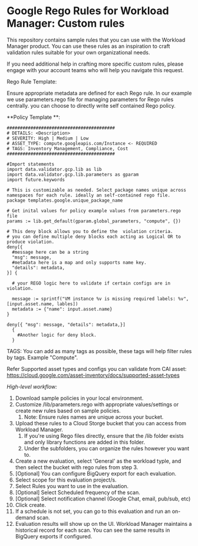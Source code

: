 # Google Rego Rules for Workload Manager: Custom rules

This repository contains sample rules that you can use with the Workload Manager product. You can use these rules as an inspiration to craft validation rules suitable for your own organizational needs.

If you need additional help in crafting more specific custom rules, please engage with your account teams who will help you navigate this request.

Rego Rule Template:

Ensure appropriate metadata are defined for each Rego rule.
In our example we use parameters.rego file for managing parameters for Rego rules centrally. you can choose to directly write self contained Rego policy.

**Policy Template **:
```
#########################################
# DETAILS: <Description>  
# SEVERITY: High | Medium | Low
# ASSET_TYPE: compute.googleapis.com/Instance <- REQUIRED
# TAGS: Inventory Management, Compliance, Cost
#########################################

#Import statements
import data.validator.gcp.lib as lib
import data.validator.gcp.lib.parameters as gparam
import future.keywords

# This is customizable as needed. Select package names unique across namespaces for each rule. ideally an self-contained rego file.
package templates.google.unique_package_name

# Get inital values for policy example values from parameters.rego file
params := lib.get_default(gparam.global_parameters, "compute", {})

# This deny block allows you to define the  violation criteria.
# you can define multiple deny blocks each acting as Logical OR to produce violation.  
deny[{
  #message here can be a string
  "msg": message,
  #metadata here is a map and only supports name key.
  "details": metadata,
}] {

  # your REGO logic here to validate if certain configs are in violation.

  message := sprintf("VM instance %v is missing required labels: %v", [input.asset.name, lables])
  metadata := {"name": input.asset.name}
}

deny[{ "msg": message, "details": metadata,}]
  {
    #Another logic for deny block.
  }

```
TAGS: You can add as many tags as possible, these tags will help filter rules by tags. Example "Compute".

Refer Supported asset types and configs you can validate from CAI asset: https://cloud.google.com/asset-inventory/docs/supported-asset-types

*High-level workflow:*

1. Download sample policies in your local environment.
1. Customize /lib/parameters.rego with appropriate values/settings or create new rules based on sample policies.
   1. Note: Ensure rules names are unique across your bucket.
1. Upload these rules to a Cloud Storge bucket that you can access from  Workload Manager.
   1. If you're using Rego files directly, ensure that the /lib folder exists and only library functions are added in this folder.
   1. Under the subfolders, you can organize the rules however you want to.
1. Create a new evaluation, select 'General' as the workload typle, and  then select the bucket with rego rules from step 3.
1. [Optional] You can configure BigQuery export for each evaluation.
1. Select scope for this evaluation project/s.
1. Select Rules you want to use in the evaluation.
1. [Optional] Select Scheduled frequency of the scan.
1. [Optional] Select notification channel (Google Chat, email, pub/sub, etc)
1. Click create.
1. If a schedule is not set, you can go to this evaluation and run an on-demand scan.
1. Evaluation results will show up on the UI. Workload Manager maintains a historical record for each scan. You can see the same results in BigQuery exports if configured.
